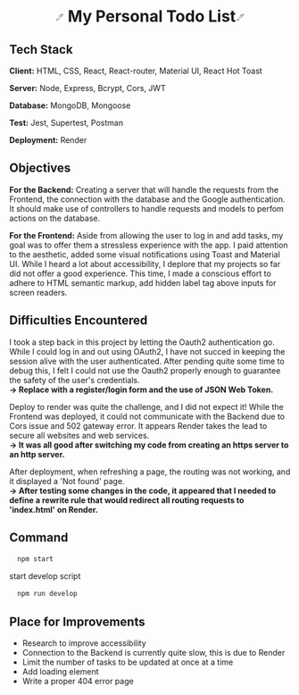 <h1 align='center'> <img src="todo-frontend/src/Images/pen.png ">
My Personal Todo List<img src="todo-frontend/src/Images/pen.png ">
</h1>

## Tech Stack

**Client:** HTML, CSS, React, React-router, Material UI, React Hot Toast

**Server:** Node, Express, Bcrypt, Cors, JWT

**Database:** MongoDB, Mongoose

**Test:** Jest, Supertest, Postman

**Deployment:** Render

## Objectives

<b>For the Backend:</b>
Creating a server that will handle the requests from the Frontend, the connection with the database and the Google authentication. It should make use of controllers to handle requests and models to perfom actions on the database.

<b>For the Frontend:</b>
Aside from allowing the user to log in and add tasks, my goal was to offer them a stressless experience with the app. I paid attention to the aesthetic, added some visual notifications using Toast and Material UI.
While I heard a lot about accessibility, I deplore that my projects so far did not offer a good experience. This time, I made a conscious effort to adhere to HTML semantic markup, add hidden label tag above inputs for screen readers.

## Difficulties Encountered

I took a step back in this project by letting the Oauth2 authentication go. While I could log in and out using OAuth2, I have not succed in keeping the session alive with the user authenticated. After pending quite some time to debug this, I felt I could not use the Oauth2 properly enough to guarantee the safety of the user's credentials.<br />
<b>-> Replace with a register/login form and the use of JSON Web Token.</b>

Deploy to render was quite the challenge, and I did not expect it! While the Frontend was deployed, it could not communicate with the Backend due to Cors issue and 502 gateway error. It appears Render takes the lead to secure all websites and web services. <br />
<b>-> It was all good after switching my code from creating an https server to an http server.</b>

After deployment, when refreshing a page, the routing was not working, and it displayed a 'Not found' page.<br />
<b>-> After testing some changes in the code, it appeared that I needed to define a rewrite rule that would redirect all routing requests to 'index.html' on Render.</b>

## Command

```bash
  npm start
```

start develop script

```bash
  npm run develop
```

## Place for Improvements

- Research to improve accessibility
- Connection to the Backend is currently quite slow, this is due to Render
- Limit the number of tasks to be updated at once at a time
- Add loading element
- Write a proper 404 error page
